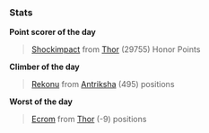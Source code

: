 

### Stats

**Point scorer of the day**
>[Shockimpact](/#/character/Thor/1768962) from [Thor](/#/ranking/Thor)  (29755) Honor Points


**Climber of the day**
>[Rekonu](/#/character/Antriksha/383479) from [Antriksha](/#/ranking/Antriksha)  (495) positions


**Worst of the day**
>[Ecrom](/#/character/Thor/2249397) from [Thor](/#/ranking/Thor)  (-9) positions


